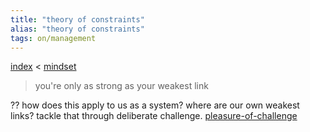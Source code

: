 ```yaml
---
title: "theory of constraints"
alias: "theory of constraints"
tags: on/management
---
```


[index](_index.md) < [mindset](001MOC_mindset.md)

> you're only as strong as your weakest link

?? how does this apply to us as a system? where are our own weakest links? tackle that through deliberate challenge. [pleasure-of-challenge](pleasure-of-challenge.md)
